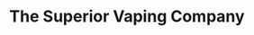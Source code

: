 ---
title: "The Superior Vaping Company"
url: /enniscorthy/the-superior-vaping-company/
shop: e-cigarette
---